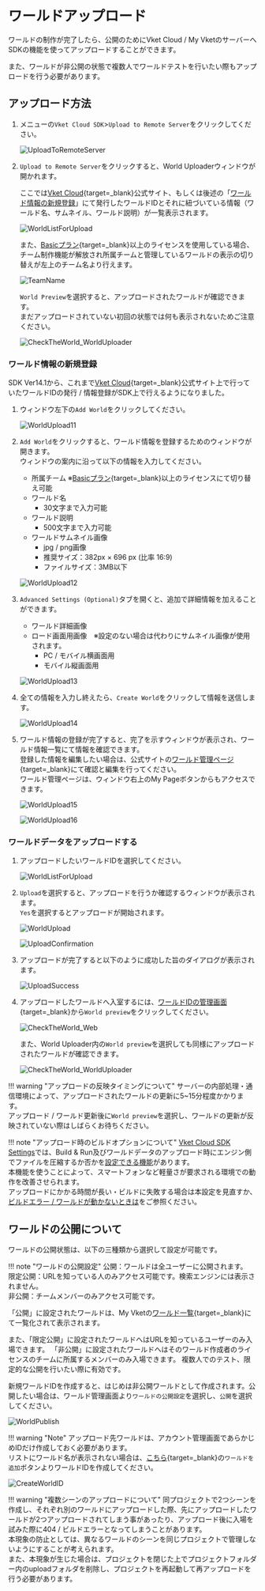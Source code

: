 # ワールドアップロード

ワールドの制作が完了したら、公開のためにVket Cloud / My VketのサーバーへSDKの機能を使ってアップロードすることができます。

また、ワールドが非公開の状態で複数人でワールドテストを行いたい際もアップロードを行う必要があります。

## アップロード方法
  
1. メニューの`Vket Cloud SDK`>`Upload to Remote Server`をクリックしてください。

    ![UploadToRemoteServer](img/WorldUpload01.jpg)

2. `Upload to Remote Server`をクリックすると、World Uploaderウィンドウが開かれます。

    ここでは[Vket Cloud](https://cloud.vket.com/account/world){target=_blank}公式サイト、もしくは後述の「[ワールド情報の新規登録](#_3)」にて発行したワールドIDとそれに紐づいている情報（ワールド名、サムネイル、ワールド説明）が一覧表示されます。

    ![WorldListForUpload](img/WorldUpload02.jpg)

    また、[Basicプラン](https://cloud.vket.com/plan){target=_blank}以上のライセンスを使用している場合、チーム制作機能が解放され所属チームと管理しているワールドの表示の切り替えが左上のチーム名より行えます。

    ![TeamName](img/WorldUpload03.jpg)

    `World Preview`を選択すると、アップロードされたワールドが確認できます。<br>
    まだアップロードされていない初回の状態では何も表示されないためご注意ください。

    ![CheckTheWorld_WorldUploader](img/WorldUpload04.jpg)

### ワールド情報の新規登録

SDK Ver14.1から、これまで[Vket Cloud](https://cloud.vket.com/account/world){target=_blank}公式サイト上で行っていたワールドIDの発行 / 情報登録がSDK上で行えるようになりました。

1. ウィンドウ左下の`Add World`をクリックしてください。

    ![WorldUpload11](img/WorldUpload11.jpg)

2. `Add World`をクリックすると、ワールド情報を登録するためのウィンドウが開きます。<br>
    ウィンドウの案内に沿って以下の情報を入力してください。

    - 所属チーム ※[Basicプラン](https://cloud.vket.com/plan){target=_blank}以上のライセンスにて切り替え可能
    - ワールド名
      - 30文字まで入力可能
    - ワールド説明
      - 500文字まで入力可能
    - ワールドサムネイル画像
      - jpg / png画像
      - 推奨サイズ：382px × 696 px (比率 16:9)
      - ファイルサイズ：3MB以下

    ![WorldUpload12](img/WorldUpload12.jpg)

3. `Advanced Settings (Optional)`タブを開くと、追加で詳細情報を加えることができます。

    - ワールド詳細画像
    - ロード画面用画像　※設定のない場合は代わりにサムネイル画像が使用されます。
      - PC / モバイル横画面用
      - モバイル縦画面用

    ![WorldUpload13](img/WorldUpload13.jpg)

4. 全ての情報を入力し終えたら、`Create World`をクリックして情報を送信します。

    ![WorldUpload14](img/WorldUpload14.jpg)

5. ワールド情報の登録が完了すると、完了を示すウィンドウが表示され、ワールド情報一覧にて情報を確認できます。<br>
  登録した情報を編集したい場合は、公式サイトの[ワールド管理ページ](https://cloud.vket.com/account/world){target=_blank}にて確認と編集を行ってください。<br>
  ワールド管理ページは、ウィンドウ右上のMy Pageボタンからもアクセスできます。

    ![WorldUpload15](img/WorldUpload15.jpg)

    ![WorldUpload16](img/WorldUpload16.jpg)

### ワールドデータをアップロードする

1. アップロードしたいワールドIDを選択してください。

    ![WorldListForUpload](img/WorldUpload02.jpg)

2. `Upload`を選択すると、アップロードを行うか確認するウィンドウが表示されます。<br>
    `Yes`を選択するとアップロードが開始されます。

    ![WorldUpload](img/WorldUpload05.jpg)

    ![UploadConfirmation](img/WorldUpload06.jpg)

3. アップロードが完了すると以下のように成功した旨のダイアログが表示されます。

    ![UploadSuccess](img/WorldUpload07.jpg)

4. アップロードしたワールドへ入室するには、[ワールドIDの管理画面](https://cloud.vket.com/account/world){target=_blank}から`World preview`をクリックしてください。

    ![CheckTheWorld_Web](img/WorldUpload08.jpg)

    また、World Uploader内の`World preview`を選択しても同様にアップロードされたワールドが確認できます。

    ![CheckTheWorld_WorldUploader](img/WorldUpload04.jpg)

!!! warning "アップロードの反映タイミングについて"
    サーバーの内部処理・通信環境によって、アップロードされたワールドの更新に5~15分程度かかります。<br>
    アップロード / ワールド更新後に`World preview`を選択し、ワールドの更新が反映されていない際はしばらくお待ちください。

!!! note "アップロード時のビルドオプションについて"
    [Vket Cloud SDK Settings](../SDKTools/VketCloudSDKSettings.md)では、Build & Run及びワールドデータのアップロード時にエンジン側でファイルを圧縮するか否かを[設定できる機能](../WorldEditingTips/BuildOptions.md)があります。<br>
    本機能を使うことによって、スマートフォンなど軽量さが要求される環境での動作を改善させられます。<br>
    アップロードにかかる時間が長い・ビルドに失敗する場合は本設定を見直すか、[ビルドエラー / ワールドが動かないときは](../troubleshooting/BuildError.md)をご参照ください。

## ワールドの公開について

ワールドの公開状態は、以下の三種類から選択して設定が可能です。

!!! note "ワールドの公開設定"
    公開：ワールドは全ユーザーに公開されます。<br>
    限定公開：URLを知っている人のみアクセス可能です。検索エンジンには表示されません。<br>
    非公開：チームメンバーのみアクセス可能です。

「公開」に設定されたワールドは、My Vketの[ワールド一覧](https://vket.com/play/world){target=_blank}にて一覧化されて表示されます。

また、「限定公開」に設定されたワールドへはURLを知っているユーザーのみ入場できます。
「非公開」に設定されたワールドへはそのワールド作成者のライセンスのチームに所属するメンバーのみ入場できます。
複数人でのテスト、限定的な公開を行いたい際に有効です。

新規ワールドIDを作成すると、はじめは非公開ワールドとして作成されます。公開したい場合は、ワールド管理画面より`ワールドの公開設定`を選択し、`公開`を選択してください。

![WorldPublish](img/WorldUpload09.jpg)

!!! warning "Note"
    アップロード先ワールドは、アカウント管理画面であらかじめIDだけ作成しておく必要があります。<br>
    リストにワールド名が表示されない場合は、[こちら](https://cloud.vket.com/account/world){target=_blank}の`ワールドを追加`ボタンよりワールドIDを作成してください。

![CreateWorldID](img/WorldUpload10.jpg)

!!! warning "複数シーンのアップロードについて"
    同プロジェクトで2つシーンを作成し、それぞれ別のワールドにアップロードした際、先にアップロードしたワールドが2つアップロードされてしまう事があったり、アップロード後に入場を試みた際に404 / ビルドエラーとなってしまうことがあります。<br>
    本現象の防止としては、異なるワールドのシーンを同じプロジェクトで管理しないようにすることが考えられます。<br>
    また、本現象が生じた場合は、プロジェクトを閉じた上でプロジェクトフォルダー内のuploadフォルダを削除し、プロジェクトを再起動して再アップロードを行う必要があります。
